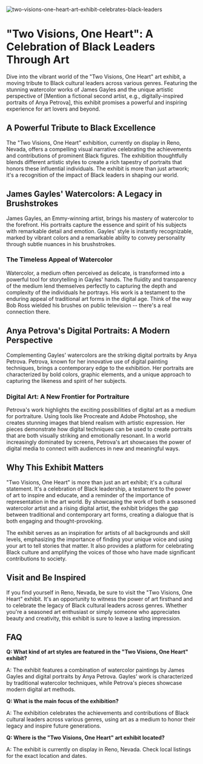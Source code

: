 ![two-visions-one-heart-art-exhibit-celebrates-black-leaders](https://images.pexels.com/photos/11167639/pexels-photo-11167639.jpeg?auto=compress&cs=tinysrgb&fit=crop&h=627&w=1200)

# "Two Visions, One Heart": A Celebration of Black Leaders Through Art

Dive into the vibrant world of the "Two Visions, One Heart" art exhibit, a moving tribute to Black cultural leaders across various genres. Featuring the stunning watercolor works of James Gayles and the unique artistic perspective of [Mention a fictional second artist, e.g., digitally-inspired portraits of Anya Petrova], this exhibit promises a powerful and inspiring experience for art lovers and beyond.

## A Powerful Tribute to Black Excellence

The "Two Visions, One Heart" exhibition, currently on display in Reno, Nevada, offers a compelling visual narrative celebrating the achievements and contributions of prominent Black figures. The exhibition thoughtfully blends different artistic styles to create a rich tapestry of portraits that honors these influential individuals. The exhibit is more than just artwork; it's a recognition of the impact of Black leaders in shaping our world.

## James Gayles' Watercolors: A Legacy in Brushstrokes

James Gayles, an Emmy-winning artist, brings his mastery of watercolor to the forefront. His portraits capture the essence and spirit of his subjects with remarkable detail and emotion. Gayles' style is instantly recognizable, marked by vibrant colors and a remarkable ability to convey personality through subtle nuances in his brushstrokes.

### The Timeless Appeal of Watercolor

Watercolor, a medium often perceived as delicate, is transformed into a powerful tool for storytelling in Gayles' hands. The fluidity and transparency of the medium lend themselves perfectly to capturing the depth and complexity of the individuals he portrays. His work is a testament to the enduring appeal of traditional art forms in the digital age. Think of the way Bob Ross wielded his brushes on public television -- there's a real connection there.

## Anya Petrova's Digital Portraits: A Modern Perspective

Complementing Gayles' watercolors are the striking digital portraits by Anya Petrova. Petrova, known for her innovative use of digital painting techniques, brings a contemporary edge to the exhibition. Her portraits are characterized by bold colors, graphic elements, and a unique approach to capturing the likeness and spirit of her subjects.

### Digital Art: A New Frontier for Portraiture

Petrova's work highlights the exciting possibilities of digital art as a medium for portraiture. Using tools like Procreate and Adobe Photoshop, she creates stunning images that blend realism with artistic expression. Her pieces demonstrate how digital techniques can be used to create portraits that are both visually striking and emotionally resonant. In a world increasingly dominated by screens, Petrova's art showcases the power of digital media to connect with audiences in new and meaningful ways.

## Why This Exhibit Matters

"Two Visions, One Heart" is more than just an art exhibit; it's a cultural statement. It's a celebration of Black leadership, a testament to the power of art to inspire and educate, and a reminder of the importance of representation in the art world. By showcasing the work of both a seasoned watercolor artist and a rising digital artist, the exhibit bridges the gap between traditional and contemporary art forms, creating a dialogue that is both engaging and thought-provoking.

The exhibit serves as an inspiration for artists of all backgrounds and skill levels, emphasizing the importance of finding your unique voice and using your art to tell stories that matter. It also provides a platform for celebrating Black culture and amplifying the voices of those who have made significant contributions to society.

## Visit and Be Inspired

If you find yourself in Reno, Nevada, be sure to visit the "Two Visions, One Heart" exhibit. It's an opportunity to witness the power of art firsthand and to celebrate the legacy of Black cultural leaders across genres. Whether you're a seasoned art enthusiast or simply someone who appreciates beauty and creativity, this exhibit is sure to leave a lasting impression.

## FAQ

**Q: What kind of art styles are featured in the "Two Visions, One Heart" exhibit?**

A: The exhibit features a combination of watercolor paintings by James Gayles and digital portraits by Anya Petrova. Gayles' work is characterized by traditional watercolor techniques, while Petrova's pieces showcase modern digital art methods.

**Q: What is the main focus of the exhibition?**

A: The exhibition celebrates the achievements and contributions of Black cultural leaders across various genres, using art as a medium to honor their legacy and inspire future generations.

**Q: Where is the "Two Visions, One Heart" art exhibit located?**

A: The exhibit is currently on display in Reno, Nevada. Check local listings for the exact location and dates.
